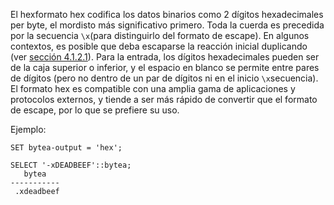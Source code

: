 El hexformato hex codifica los datos binarios como 2 dígitos hexadecimales per byte, el mordisto  más significativo primero. Toda la cuerda es precedida por la secuencia  `\x`(para  distinguirlo del formato de escape). En algunos contextos, es posible  que deba escaparse la reacción inicial duplicando (ver [sección 4.1.2.1](https://www.postgresql.org/docs/current/sql-syntax-lexical.html#SQL-SYNTAX-STRINGS)). Para la entrada, los dígitos hexadecimales pueden ser de la caja  superior o inferior, y el espacio en blanco se permite entre pares de  dígitos (pero no dentro de un par de dígitos ni en el inicio  `\x`secuencia). El formato hex es compatible con una amplia gama de aplicaciones y  protocolos externos, y tiende a ser más rápido de convertir que el  formato de escape, por lo que se prefiere su uso.

Ejemplo:

```
SET bytea-output = 'hex';

SELECT '-xDEADBEEF'::bytea;
   bytea
-----------
 .xdeadbeef
```